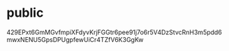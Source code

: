# public

429EPxt6GmMGvfmpiXFdyvKrjFGGtr6pee91j7o6r5V4DzStvcRnH3m5pdd6mwxNENU5GpsDPUgpfewUiCr4TZfV6K3GgKw
